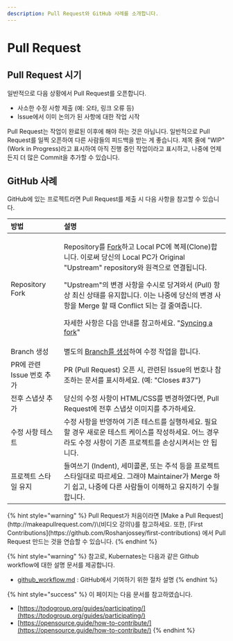 ```yaml
---
description: Pull Request와 GitHub 사례를 소개합니다.
---
```


# Pull Request

## Pull Request 시기

일반적으로 다음 상황에서 Pull Request를 오픈합니다. 

* 사소한 수정 사항 제출 \(예: 오타, 링크 오류 등\)
* Issue에서 이미 논의가 된 사항에 대한 작업 시작

Pull Request는 작업이 완료된 이후에 해야 하는 것은 아닙니다. 일반적으로 Pull Request를 일찍 오픈하여 다른 사람들의 피드백을 받는 게 좋습니다. 제목 줄에 "WIP" \(Work in Progress\)라고 표시하여 아직 진행 중인 작업이라고 표시하고, 나중에 언제든지 더 많은 Commit을 추가할 수 있습니다. 

## GitHub 사례

GitHub에 있는 프로젝트라면 Pull Request를 제출 시 다음 사항을 참고할 수 있습니다. 

<table>
  <thead>
    <tr>
      <th style="text-align:left">&#xBC29;&#xBC95;</th>
      <th style="text-align:left">&#xC124;&#xBA85;</th>
    </tr>
  </thead>
  <tbody>
    <tr>
      <td style="text-align:left">Repository Fork</td>
      <td style="text-align:left">
        <p>Repository&#xB97C; <a href="https://guides.github.com/activities/forking/">Fork</a>&#xD558;&#xACE0;
          Local PC&#xC5D0; &#xBCF5;&#xC81C;(Clone)&#xD569;&#xB2C8;&#xB2E4;. &#xC774;&#xB85C;&#xC368;
          &#xB2F9;&#xC2E0;&#xC758; Local PC&#xAC00; Original &quot;Upstream&quot;
          repository&#xC640; &#xC6D0;&#xACA9;&#xC73C;&#xB85C; &#xC5F0;&#xACB0;&#xB429;&#xB2C8;&#xB2E4;.</p>
        <p>&quot;Upstream&quot;&#xC758; &#xBCC0;&#xACBD; &#xC0AC;&#xD56D;&#xC744;
          &#xC218;&#xC2DC;&#xB85C; &#xB2F9;&#xACA8;&#xC640;&#xC11C; (Pull) &#xD56D;&#xC0C1;
          &#xCD5C;&#xC2E0; &#xC0C1;&#xD0DC;&#xB97C; &#xC720;&#xC9C0;&#xD569;&#xB2C8;&#xB2E4;.
          &#xC774;&#xB294; &#xB098;&#xC911;&#xC5D0; &#xB2F9;&#xC2E0;&#xC758; &#xBCC0;&#xACBD;
          &#xC0AC;&#xD56D;&#xC744; Merge &#xD560; &#xB54C; Conflict &#xB418;&#xB294;
          &#xAC78; &#xC904;&#xC5EC;&#xC90D;&#xB2C8;&#xB2E4;.</p>
        <p>&#xC790;&#xC138;&#xD55C; &#xC0AC;&#xD56D;&#xC740; &#xB2E4;&#xC74C; &#xC548;&#xB0B4;&#xB97C;
          &#xCC38;&#xACE0;&#xD558;&#xC138;&#xC694;. &quot;<a href="https://help.github.com/en/github/collaborating-with-issues-and-pull-requests/syncing-a-fork">Syncing a fork</a>&quot;</p>
      </td>
    </tr>
    <tr>
      <td style="text-align:left">Branch &#xC0DD;&#xC131;</td>
      <td style="text-align:left">&#xBCC4;&#xB3C4;&#xC758; <a href="https://guides.github.com/introduction/flow/">Branch&#xB97C; &#xC0DD;&#xC131;</a>&#xD558;&#xC5EC;
        &#xC218;&#xC815; &#xC791;&#xC5C5;&#xC744; &#xD569;&#xB2C8;&#xB2E4;.</td>
    </tr>
    <tr>
      <td style="text-align:left">PR&#xC5D0; &#xAD00;&#xB828; Issue &#xBC88;&#xD638; &#xCD94;&#xAC00;</td>
      <td
      style="text-align:left">PR (Pull Request) &#xC624;&#xD508; &#xC2DC;, &#xAD00;&#xB828;&#xB41C;
        Issue&#xC758; &#xBC88;&#xD638;&#xB098; &#xCC38;&#xC870;&#xD558;&#xB294;
        &#xBB38;&#xC11C;&#xB97C; &#xD45C;&#xC2DC;&#xD558;&#xC138;&#xC694;. (&#xC608;:
        &quot;Closes #37&quot;)</td>
    </tr>
    <tr>
      <td style="text-align:left">&#xC804;&#xD6C4; &#xC2A4;&#xB0C5;&#xC0F7; &#xCD94;&#xAC00;</td>
      <td style="text-align:left">&#xB2F9;&#xC2E0;&#xC758; &#xC218;&#xC815; &#xC0AC;&#xD56D;&#xC774; HTML/CSS&#xB97C;
        &#xBCC0;&#xACBD;&#xD558;&#xC600;&#xB2E4;&#xBA74;, Pull Request&#xC5D0;
        &#xC804;&#xD6C4; &#xC2A4;&#xB0C5;&#xC0F7; &#xC774;&#xBBF8;&#xC9C0;&#xB97C;
        &#xCD94;&#xAC00;&#xD558;&#xC138;&#xC694;.</td>
    </tr>
    <tr>
      <td style="text-align:left">&#xC218;&#xC815; &#xC0AC;&#xD56D; &#xD14C;&#xC2A4;&#xD2B8;</td>
      <td style="text-align:left">&#xC218;&#xC815; &#xC0AC;&#xD56D;&#xC744; &#xBC18;&#xC601;&#xD558;&#xC5EC;
        &#xAE30;&#xC874; &#xD14C;&#xC2A4;&#xD2B8;&#xB97C; &#xC2E4;&#xD589;&#xD558;&#xC138;&#xC694;.
        &#xD544;&#xC694;&#xD560; &#xACBD;&#xC6B0; &#xC0C8;&#xB85C;&#xC6B4; &#xD14C;&#xC2A4;&#xD2B8;
        &#xCF00;&#xC774;&#xC2A4;&#xB97C; &#xC791;&#xC131;&#xD558;&#xC138;&#xC694;.
        &#xC5B4;&#xB290; &#xACBD;&#xC6B0;&#xB77C;&#xB3C4; &#xC218;&#xC815; &#xC0AC;&#xD56D;&#xC774;
        &#xAE30;&#xC874; &#xD504;&#xB85C;&#xC81D;&#xD2B8;&#xB97C; &#xC190;&#xC0C1;&#xC2DC;&#xCF1C;&#xC11C;&#xB294;
        &#xC548; &#xB429;&#xB2C8;&#xB2E4;.</td>
    </tr>
    <tr>
      <td style="text-align:left">&#xD504;&#xB85C;&#xC81D;&#xD2B8; &#xC2A4;&#xD0C0;&#xC77C; &#xC720;&#xC9C0;</td>
      <td
      style="text-align:left">&#xB4E4;&#xC5EC;&#xC4F0;&#xAE30; (Indent), &#xC138;&#xBBF8;&#xCF5C;&#xB860;,
        &#xB610;&#xB294; &#xC8FC;&#xC11D; &#xB4F1;&#xC744; &#xD504;&#xB85C;&#xC81D;&#xD2B8;
        &#xC2A4;&#xD0C0;&#xC77C;&#xB300;&#xB85C; &#xB530;&#xB974;&#xC138;&#xC694;.
        &#xADF8;&#xB798;&#xC57C; Maintainer&#xAC00; Merge &#xD558;&#xAE30; &#xC27D;&#xACE0;,
        &#xB098;&#xC911;&#xC5D0; &#xB2E4;&#xB978; &#xC0AC;&#xB78C;&#xB4E4;&#xC774;
        &#xC774;&#xD574;&#xD558;&#xACE0; &#xC720;&#xC9C0;&#xD558;&#xAE30; &#xC218;&#xC6D4;&#xD569;&#xB2C8;&#xB2E4;.</td>
    </tr>
  </tbody>
</table>{% hint style="warning" %}
Pull Request가 처음이라면 [Make a Pull Request](http://makeapullrequest.com/)\(비디오 강의\)를 참고하세요.  또한, [First Contributions](https://github.com/Roshanjossey/first-contributions) 에서 Pull Request 만드는 것을 연습할 수 있습니다. 
{% endhint %}

{% hint style="warning" %}
참고로, Kubernates는 다음과 같은 Github workflow에 대한 설명 문서를 제공합니다.

* [github\_workflow.md](https://github.com/kubernetes/community/blob/master/contributors/guide/github-workflow.md) : GitHub에서 기여하기 위한 절차 설명
{% endhint %}

{% hint style="success" %}
이 페이지는 다음 문서를 참고하였습니다. 

* [https://todogroup.org/guides/participating/](https://todogroup.org/guides/participating/)
* [https://opensource.guide/how-to-contribute/](https://opensource.guide/how-to-contribute/)
{% endhint %}

